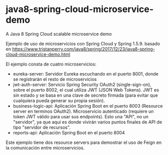 # java8-spring-cloud-microservice-demo
A Java 8 Spring Cloud scalable microservice demo

Ejemplo de uso de microservicios con Spring Cloud y Spring 1.5.9. basado en https://www.tristanperry.com/java8/spring/2017/12/23/java8-spring-cloud-microservice-demo.html

El ejemplo consta de cuatro microservicios:

   - eureka-server: Servidor Eureka escuchando en el puerto 8001, donde se registrarán el resto de microservicios
   - jwt-auth-server: Servicio Spring Security OAuth2 (single-sign-on), sobre el puerto 8002, el cual utiliza JWT (JSON Web Tokens). JWT es sin estado y se basa en una clave de secreto firmada (para evitar que cualquiera pueda generar su propia sesión).
   - business-logic-api: Aplicación Spring Boot en el puerto 8003 (Resource server en terminos OAuth2). Microservicio autenticado (requiere un token JWT válido para usar sus endpoints). Esto una "API", no un "servidor", ya que aquí es donde vivirán varios puntos finales de API de tipo "servidor de recursos".
   - reports-api:  Aplicación Spring Boot en el puerto 8004

Este ejemplo tiene dos resource servers para demostrar el uso de Feign en la comunicación entre microservicios.
